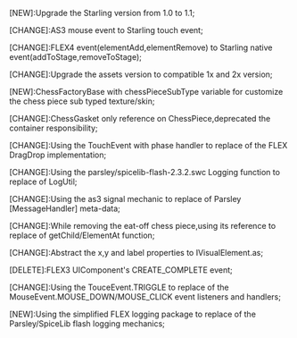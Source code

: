 [NEW]:Upgrade the Starling version from 1.0 to 1.1;

[CHANGE]:AS3 mouse event to Starling touch event;

[CHANGE]:FLEX4 event(elementAdd,elementRemove) to Starling native event(addToStage,removeToStage);

[CHANGE]:Upgrade the assets version to compatible 1x and 2x version;

[NEW]:ChessFactoryBase with chessPieceSubType variable for customize the chess piece sub typed texture/skin;

[CHANGE]:ChessGasket only reference on ChessPiece,deprecated the container responsibility;

[CHANGE]:Using the TouchEvent with phase handler to replace of the FLEX DragDrop implementation;

[CHANGE]:Using the parsley/spicelib-flash-2.3.2.swc Logging function to replace of LogUtil;

[CHANGE]:Using the as3 signal mechanic to replace of Parsley [MessageHandler] meta-data;

[CHANGE]:While removing the eat-off chess piece,using its reference to replace of getChild/ElementAt function;

[CHANGE]:Abstract the x,y and label properties to  IVisualElement.as;

[DELETE]:FLEX3 UIComponent's CREATE_COMPLETE event;

[CHANGE]:Using the TouceEvent.TRIGGLE to replace of the MouseEvent.MOUSE_DOWN/MOUSE_CLICK event listeners and handlers;

[NEW]:Using the simplified FLEX logging package to replace of the Parsley/SpiceLib flash logging mechanics;
 